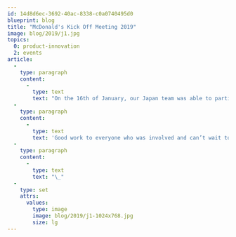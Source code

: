 ```yaml
---
id: 14d8d6ec-3692-40ac-8338-c0a0740495d0
blueprint: blog
title: "McDonald's Kick Off Meeting 2019"
image: blog/2019/j1.jpg
topics:
  0: product-innovation
  2: events
article:
  -
    type: paragraph
    content:
      -
        type: text
        text: "On the 16th of January, our Japan team was able to participate again in the McDonald’s Japan’s Kick Off Meeting. This year, our Indoor Digital Menu Boards and Community Notice Boards were on display and we were given the opportunity to set up a Switchboard Q & A booth where our Coates Crew were able to interact with other attendees. The entire team had a lot of fun and would like to send a big thank you to McDonald's Japan for the amazing opportunity."
  -
    type: paragraph
    content:
      -
        type: text
        text: 'Good work to everyone who was involved and can’t wait to attend more events like these!'
  -
    type: paragraph
    content:
      -
        type: text
        text: "\_"
  -
    type: set
    attrs:
      values:
        type: image
        image: blog/2019/j1-1024x768.jpg
        size: lg
---
```

